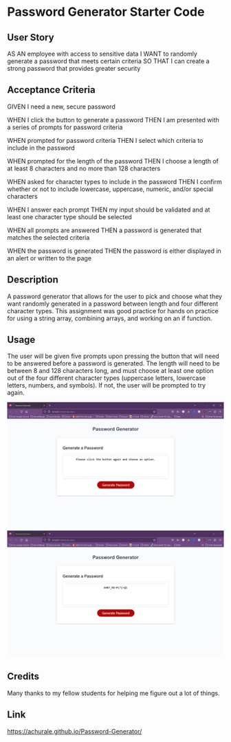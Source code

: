 # Password Generator Starter Code

## User Story
AS AN employee with access to sensitive data
I WANT to randomly generate a password that meets certain criteria
SO THAT I can create a strong password that provides greater security

## Acceptance Criteria
GIVEN I need a new, secure password

WHEN I click the button to generate a password
THEN I am presented with a series of prompts for password criteria

WHEN prompted for password criteria
THEN I select which criteria to include in the password

WHEN prompted for the length of the password
THEN I choose a length of at least 8 characters and no more than 128 characters

WHEN asked for character types to include in the password
THEN I confirm whether or not to include lowercase, uppercase, numeric, and/or special characters

WHEN I answer each prompt
THEN my input should be validated and at least one character type should be selected

WHEN all prompts are answered
THEN a password is generated that matches the selected criteria

WHEN the password is generated
THEN the password is either displayed in an alert or written to the page


## Description

A password generator that allows for the user to pick and choose what they want randomly generated in a password between length and four different character types. This assignment was good practice for hands on practice for using a string array, combining arrays, and working on an if function.

## Usage

The user will be given five prompts upon pressing the button that will need to be answered before a password is generated. The length will need to be between 8 and 128 characters long, and must choose at least one option out of the four different character types (uppercase letters, lowercase letters, numbers, and symbols). If not, the user will be prompted to try again.

![alt text](./Develop/Screenshot1.png)
![alt text](./Develop/Screenshot2.png)

## Credits

Many thanks to my fellow students for helping me figure out a lot of things.

## Link
https://achurale.github.io/Password-Generator/
